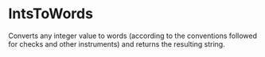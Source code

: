 # IntsToWords
Converts any integer value to words (according to the conventions followed for checks and other instruments) and returns the resulting string.

